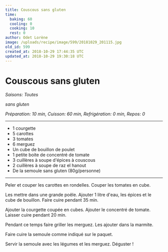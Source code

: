 ```yaml
---
title: Couscous sans gluten
time:
  baking: 60
  cooling: 0
  cooking: 10
  rest: 0
author: Odet Lorène
image: /uploads/recipe/image/599/20181029_201115.jpg
old_id: 599
created_at: 2018-10-29 17:44:35 UTC
updated_at: 2018-10-29 19:30:18 UTC
---
```


# Couscous sans gluten

_Saisons: Toutes_

_sans gluten_

_Préparation: 10 min, Cuisson: 60 min, Refrigération: 0 min, Repos: 0_

---

- 1 courgette
- 5 carottes
- 3 tomates
- 6 merguez
- Un cube de bouillon de poulet
- 1 petite boite de concentré de tomate
- 3 cuillères à soupe d'épices à couscous
- 2 cuillères à soupe de raz el hanout
- De la semoule sans gluten (80g/personne)

---

Peler et couper les carottes en rondelles. Couper les tomates en cube.

Les mettre dans une grande poêle. Ajouter 1 litre d'eau, les épices et le cube de bouillon. Faire cuire pendant 35 min.

Ajouter la courgette coupée en cubes. Ajouter le concentré de tomate. Laisser cuire pendant 20 min.

Pendant ce temps faire griller les merguez. Les ajouter dans la marmite.

Faire cuire la semoule comme indiqué sur le paquet.

Servir la semoule avec les légumes et les merguez. Déguster !
